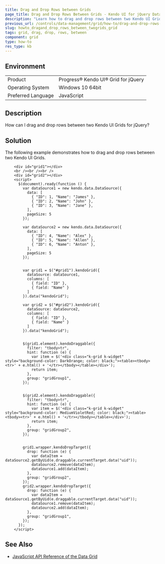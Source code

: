 ```yaml
---
title: Drag and Drop Rows between Grids
page_title: Drag and Drop Rows Between Grids - Kendo UI for jQuery Data Grid
description: "Learn how to drag and drop rows between two Kendo UI Grids for jQuery."
previous_url: /controls/data-management/grid/how-to/drag-and-drop-rows-between-two-grids, /aspne-mvc/controls/data-management/grid/how-to/drag-and-drop-rows-between-two-grids, /controls/data-management/grid/how-to/various/drag-and-drop-rows-between-two-grids
slug: howto_dragand_drop_rows_between_twogrids_grid
tags: grid, drag, drop, rows, between
component: grid
type: how-to
res_type: kb
---
```


## Environment

<table>
 <tr>
  <td>Product</td>
  <td>Progress® Kendo UI® Grid for jQuery</td>
 </tr>
 <tr>
  <td>Operating System</td>
  <td>Windows 10 64bit</td>
 </tr>
 <tr>
  <td>Preferred Language</td>
  <td>JavaScript</td>
 </tr>
</table>

## Description

How can I drag and drop rows between two Kendo UI Grids for jQuery?

## Solution

The following example demonstrates how to drag and drop rows between two Kendo UI Grids.

```dojo
    <div id="grid1"></div>
    <br /><br /><br />
    <div id="grid2"></div>
    <script>
      $(document).ready(function () {
        var dataSource1 = new kendo.data.DataSource({
          data: [
            { "ID": 1, "Name": "James" },
            { "ID": 2, "Name": "John" },
            { "ID": 3, "Name": "Jane" },
          ],
          pageSize: 5
        });

        var dataSource2 = new kendo.data.DataSource({
          data: [
            { "ID": 4, "Name": "Alex" },
            { "ID": 5, "Name": "Allen" },
            { "ID": 6, "Name": "Anton" },
          ],
          pageSize: 5
        });


        var grid1 = $("#grid1").kendoGrid({
          dataSource: dataSource1,
          columns: [
            { field: "ID" },
            { field: "Name" }
          ]
        }).data("kendoGrid");

        var grid2 = $("#grid2").kendoGrid({
          dataSource: dataSource2,
          columns: [
            { field: "ID" },
            { field: "Name" }
          ]
        }).data("kendoGrid");


        $(grid1.element).kendoDraggable({
          filter: "tbody>tr",
          hint: function (e) {
            var item = $('<div class="k-grid k-widget" style="background-color: DarkOrange; color: black;"><table><tbody><tr>' + e.html() + '</tr></tbody></table></div>');
            return item;
          },
          group: "gridGroup1",
        });


        $(grid2.element).kendoDraggable({
          filter: "tbody>tr",
          hint: function (e) {
            var item = $('<div class="k-grid k-widget" style="background-color: MediumVioletRed; color: black;"><table><tbody><tr>' + e.html() + '</tr></tbody></table></div>');
            return item;
          },
          group: "gridGroup2",
        });


        grid1.wrapper.kendoDropTarget({
          drop: function (e) {
            var dataItem = dataSource2.getByUid(e.draggable.currentTarget.data("uid"));
            dataSource2.remove(dataItem);
            dataSource1.add(dataItem);
          },
          group: "gridGroup2",
        });
        grid2.wrapper.kendoDropTarget({
          drop: function (e) {
            var dataItem = dataSource1.getByUid(e.draggable.currentTarget.data("uid"));
            dataSource1.remove(dataItem);
            dataSource2.add(dataItem);
          },
          group: "gridGroup1",
        });
      });
    </script>
```

## See Also

* [JavaScript API Reference of the Data Grid](/api/javascript/ui/grid)

